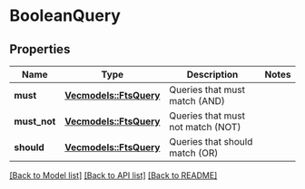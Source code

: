 # BooleanQuery

## Properties

Name | Type | Description | Notes
------------ | ------------- | ------------- | -------------
**must** | [**Vec<models::FtsQuery>**](FtsQuery.md) | Queries that must match (AND) | 
**must_not** | [**Vec<models::FtsQuery>**](FtsQuery.md) | Queries that must not match (NOT) | 
**should** | [**Vec<models::FtsQuery>**](FtsQuery.md) | Queries that should match (OR) | 

[[Back to Model list]](../README.md#documentation-for-models) [[Back to API list]](../README.md#documentation-for-api-endpoints) [[Back to README]](../README.md)


